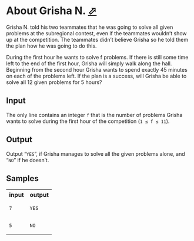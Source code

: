 # About Grisha N. [⬀](https://acm.timus.ru/problem.aspx?space=1&num=2012)

Grisha N. told his two teammates that he was going to solve all given problems at the subregional contest, even if the teammates wouldn’t show up at the competition. The teammates didn’t believe Grisha so he told them the plan how he was going to do this.

During the first hour he wants to solve f problems. If there is still some time left to the end of the first hour, Grisha will simply walk along the hall. Beginning from the second hour Grisha wants to spend exactly 45 minutes on each of the problems left. If the plan is a success, will Grisha be able to solve all 12 given problems for 5 hours?

## Input

The only line contains an integer `f` that is the number of problems Grisha wants to solve during the first hour of the competition (`1 ≤ f ≤ 11`).

## Output

Output “`YES`”, if Grisha manages to solve all the given problems alone, and “`NO`” if he doesn’t.

## Samples

<table>
<tr>
<th>input</th>
<th>output</th>
</tr>
<tr>
<td style="vertical-align: top">
<pre style="white-space:pre">
7
</pre>
</td>
<td style="vertical-align: top">
<pre style="white-space:pre">
YES
</pre>
</td>
</tr>
<tr>
<td style="vertical-align: top">
<pre style="white-space:pre">
5
</pre>
</td>
<td style="vertical-align: top">
<pre style="white-space:pre">
NO
</pre>
</td>
</tr>
</table>
